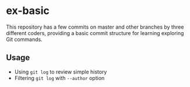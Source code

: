 ex-basic
========

This repository has a few commits on master and other branches by three different coders, providing a basic commit structure for learning exploring Git commands.

## Usage

* Using `git log` to review simple history
* Filtering `git log` with `--author` option